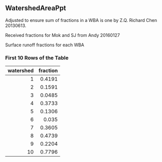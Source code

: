 ## WatershedAreaPpt
Adjusted to ensure sum of fractions in a WBA is one by Z.Q. Richard Chen 20130613.

Received fractions for Mok and SJ from Andy 20160127

Surface runoff fractions for each WBA

### First 10 Rows of the Table
|   watershed |   fraction |
|------------:|-----------:|
|           1 |     0.4191 |
|           2 |     0.1591 |
|           3 |     0.0485 |
|           4 |     0.3733 |
|           5 |     0.1306 |
|           6 |     0.035  |
|           7 |     0.3605 |
|           8 |     0.4739 |
|           9 |     0.2204 |
|          10 |     0.7796 |